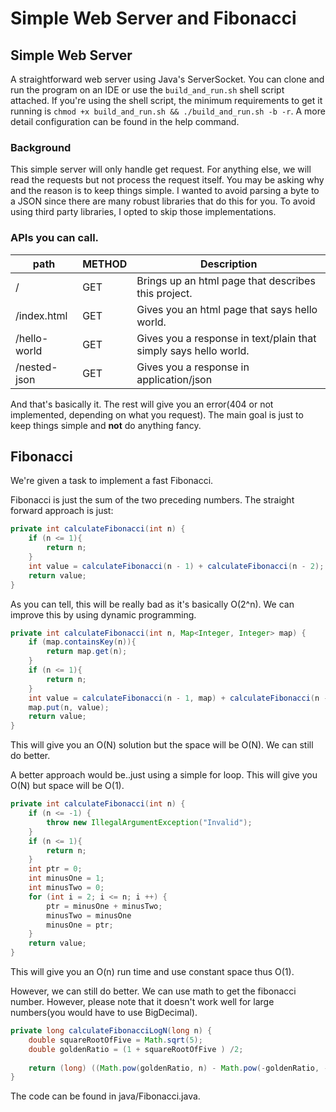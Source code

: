 # Simple Web Server and Fibonacci

## Simple Web Server

A straightforward web server using Java's ServerSocket. 
You can clone and run the program on an IDE or use the `build_and_run.sh` shell script attached.
If you're using the shell script, the minimum requirements to get it running is `chmod +x build_and_run.sh && ./build_and_run.sh -b -r`. 
A more detail configuration can be found in the help command.

### Background

This simple server will only handle get request. 
For anything else, we will read the requests but not process the request itself.
You may be asking why and the reason is to keep things simple.
I wanted to avoid parsing a byte to a JSON since there are many robust libraries that do this for you.
To avoid using third party libraries, I opted to skip those implementations.

### APIs you can call.

| path       |   METHOD   | Description |
|------------|------------|-------------|
|     /      |     GET    |Brings up an html page that describes this project.|
|/index.html |     GET    |Gives you an html page that says hello world.|
|/hello-world|     GET    |Gives you a response in text/plain that simply says hello world.|
|/nested-json|     GET    |Gives you a response in application/json|

And that's basically it. 
The rest will give you an error(404 or not implemented, depending on what you request).
The main goal is just to keep things simple and **not** do anything fancy.

## Fibonacci

We're given a task to implement a fast Fibonacci.

Fibonacci is just the sum of the two preceding numbers. The straight forward approach is just:
```java
private int calculateFibonacci(int n) {
	if (n <= 1){
		return n;
	}
	int value = calculateFibonacci(n - 1) + calculateFibonacci(n - 2);
	return value;
}
```

As you can tell, this will be really bad as it's basically O(2^n). We can improve this by using dynamic programming.

```java
private int calculateFibonacci(int n, Map<Integer, Integer> map) {
	if (map.containsKey(n)){
		return map.get(n);
	}
	if (n <= 1){
		return n;
	}
	int value = calculateFibonacci(n - 1, map) + calculateFibonacci(n - 2, map);
	map.put(n, value);
	return value;
}
```
This will give you an O(N) solution but the space will be O(N). We can still do better.

A better approach would be..just using a simple for loop. This will give you O(N) but space will be O(1).
```java
private int calculateFibonacci(int n) {
	if (n <= -1) {
		throw new IllegalArgumentException("Invalid");
	}
	if (n <= 1){
		return n;
	}
	int ptr = 0;
	int minusOne = 1;
	int minusTwo = 0;
	for (int i = 2; i <= n; i ++) {
		ptr = minusOne + minusTwo;
		minusTwo = minusOne
		minusOne = ptr;
	}
	return value;
}
```
This will give you an O(n) run time and use constant space thus O(1).

However, we can still do better. We can use math to get the fibonacci number. However, please note that it doesn't work well for large numbers(you would have to use BigDecimal).
```java
private long calculateFibonacciLogN(long n) {
	double squareRootOfFive = Math.sqrt(5);
	double goldenRatio = (1 + squareRootOfFive ) /2;
	
	return (long) ((Math.pow(goldenRatio, n) - Math.pow(-goldenRatio, -n)) /squareRootOfFive);
}
```

The code can be found in java/Fibonacci.java. 